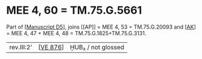 # MEE 4, 60 = TM.75.G.5661

Part of [[Manuscript D5]], joins [[AP]] = MEE 4, 53 = TM.75.G.20093 and [[AK]] = MEE 4, 47 + MEE 4, 48 = TM.75.G.1825+TM.75.G.3131.

|            |            |                    |
| ---------- | ---------- | ------------------ |
| rev.III:2' | [[VE 876]] | ḪUB₂ / not glossed |


[//begin]: # "Autogenerated link references for markdown compatibility"
[Manuscript D5]: <Manuscript D5> "Manuscript D5"
[AK]: AK "MEE 4, 47 + MEE 4, 48 = TM.75.G.1825+TM.75.G.3131"
[VE 876]: <VE 876> "VE 876 𒄸"
[//end]: # "Autogenerated link references"